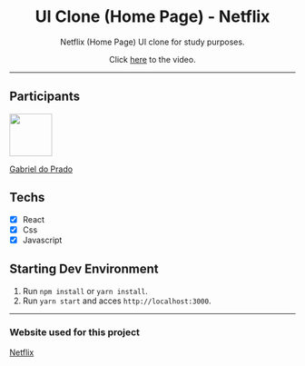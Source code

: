 <h1 align="center">
UI Clone (Home Page) - Netflix
</h1>

<p align="center">Netflix (Home Page) UI clone for study purposes.</p>
<p align="center">Click <a href="https://www.youtube.com/watch?v=tBweoUiMsDg&t=5028s&ab_channel=BoniekyLacerda">here</a> to the video.</p>

<hr>

## Participants

[<img src="https://avatars3.githubusercontent.com/u/49601365?s=460&v=4" width="75px;"/>](https://github.com/praadin)

[Gabriel do Prado](https://github.com/praadin)

## Techs

- [x] React
- [x] Css
- [x] Javascript

## Starting Dev Environment

1. Run `npm install` or `yarn install`.<br />
2. Run `yarn start` and acces `http://localhost:3000`.<br />

<hr>

### Website used for this project

[Netflix](https://www.netflix.com/browse)
